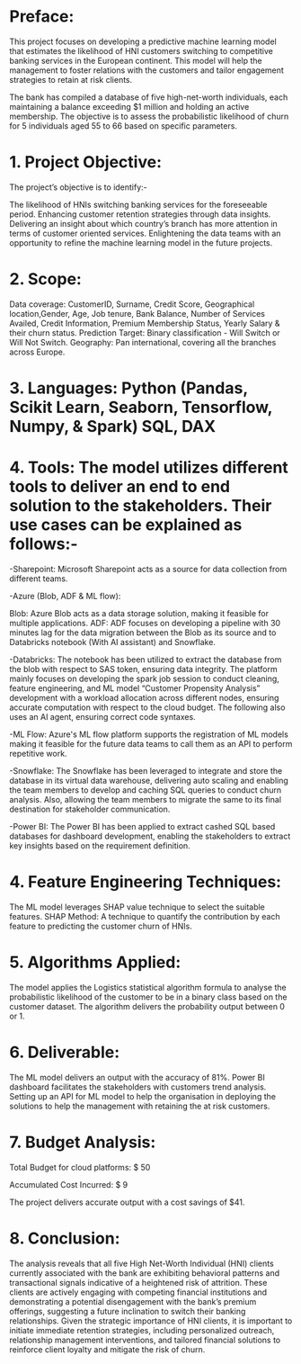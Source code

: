 # Preface:
This project focuses on developing a predictive machine learning model that estimates the likelihood of HNI customers switching to competitive banking services in the European continent. This model will help the management to foster relations with the customers and tailor engagement strategies to retain at risk clients.  

The bank has compiled a database of five high-net-worth individuals, each maintaining a balance exceeding $1 million and holding an active membership. The objective is to assess the probabilistic likelihood of churn for 5 individuals aged 55 to 66 based on specific parameters. 

# 1. Project Objective:
The project’s objective is to identify:-

The likelihood of HNIs switching banking services for the foreseeable period.
Enhancing customer retention strategies through data insights.
Delivering an insight about which country’s branch has more attention in terms of customer oriented services. 
Enlightening the data teams with an opportunity to refine the machine learning model in the future projects.

# 2. Scope:

Data coverage: CustomerID, Surname, Credit Score, Geographical location,Gender, Age, Job tenure, Bank Balance, Number of Services Availed, Credit Information, Premium Membership Status, Yearly Salary & their churn status.
Prediction Target: Binary classification - Will Switch or Will Not Switch.
Geography: Pan international, covering all the branches across Europe.

# 3. Languages: Python (Pandas, Scikit Learn, Seaborn, Tensorflow, Numpy, & Spark) SQL, DAX

# 4. Tools: The model utilizes different tools to deliver an end to end solution to the stakeholders. Their   use cases can be explained as follows:-
-Sharepoint: Microsoft Sharepoint acts as a source for data collection from different teams.

-Azure (Blob, ADF & ML flow):

  Blob: Azure Blob acts as a data storage solution, making it feasible for multiple applications.
  ADF: ADF focuses on developing a pipeline with 30 minutes lag for the data migration between the Blob as its source and to Databricks notebook (With AI assistant) and 
  Snowflake.   
  
-Databricks: The notebook has been utilized to extract the database from the blob with respect to SAS token, ensuring data integrity. The platform mainly focuses on 
 developing the spark job session to  conduct cleaning,  feature engineering, and ML model “Customer Propensity Analysis” development with a workload allocation across 
 different nodes, ensuring accurate computation with respect to the cloud budget. The following also uses an AI agent, ensuring correct code syntaxes. 
 
-ML Flow: Azure's ML flow platform supports the registration of ML models making it feasible for the future data teams to call them as an API to perform repetitive work.

-Snowflake: The Snowflake has been leveraged to integrate and store the database in its virtual data warehouse, delivering auto scaling and enabling the team members to 
 develop and caching SQL queries to conduct churn analysis. Also, allowing the team members to migrate the same to its final destination for stakeholder communication.   
 
-Power BI: The Power BI has been applied to extract cashed SQL based databases for dashboard development, enabling the stakeholders to extract key insights based on the 
 requirement definition.

# 4. Feature Engineering Techniques:
The ML model leverages SHAP value technique to select the suitable features.
SHAP Method: 
A technique to quantify the contribution by each feature to predicting the customer churn of HNIs.

# 5. Algorithms Applied:  
The model applies the Logistics statistical algorithm formula to analyse the probabilistic likelihood of the customer to be in a binary class based on the customer dataset.
The algorithm delivers the probability output between 0 or 1.

# 6. Deliverable: 
The ML model delivers an output with the accuracy of 81%. 
Power BI dashboard facilitates the stakeholders with customers trend analysis. 
Setting up an API for ML model to help the organisation in deploying the solutions to help the management with retaining the at risk customers. 

# 7. Budget Analysis:
Total Budget for cloud platforms: $ 50

Accumulated Cost Incurred: $ 9

The project delivers accurate output with a cost savings of $41.

# 8. Conclusion: 
The analysis reveals that all five High Net-Worth Individual (HNI) clients currently associated with the bank are exhibiting behavioral patterns and transactional signals indicative of a heightened risk of attrition. These clients are actively engaging with competing financial institutions and demonstrating a potential disengagement with the bank’s premium offerings, suggesting a future inclination to switch their banking relationships.
Given the strategic importance of HNI clients, it is important to initiate immediate retention strategies, including personalized outreach, relationship management interventions, and tailored financial solutions to reinforce client loyalty and mitigate the risk of churn.
